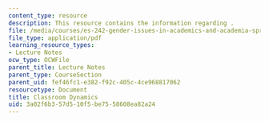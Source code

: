 ```yaml
---
content_type: resource
description: This resource contains the information regarding .
file: /media/courses/es-242-gender-issues-in-academics-and-academia-spring-2004/3a02f6b357d510f5be7558608ea82a24_MITES_242S04_ses7.pdf
file_type: application/pdf
learning_resource_types:
- Lecture Notes
ocw_type: OCWFile
parent_title: Lecture Notes
parent_type: CourseSection
parent_uid: fef46fc1-e382-f92c-405c-4ce968817062
resourcetype: Document
title: Classroom Dynamics
uid: 3a02f6b3-57d5-10f5-be75-58608ea82a24
---
```

